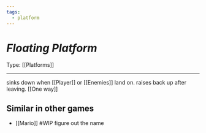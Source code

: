```yaml
---
tags:
  - platform
---
```

# _Floating Platform_

Type: [[Platforms]]

----


sinks down when [[Player]] or [[Enemies]] land on. raises back up after leaving. [[One way]]

## Similar in other games

* [[Mario]] #WIP figure out the name